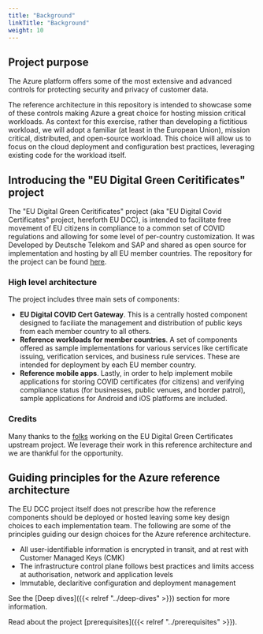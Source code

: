 ```yaml
---
title: "Background"
linkTitle: "Background"
weight: 10
---
```

## Project purpose
The Azure platform offers some of the most extensive and advanced controls for protecting security and privacy of customer data.

The reference architecture in this repository is intended to showcase some of these controls making Azure a great choice for hosting mission critical workloads. As context for this exercise, rather than developing a fictitious workload, we will adopt a familiar (at least in the European Union), mission critical, distributed, and open-source workload. This choice will allow us to focus on the cloud deployment and configuration best practices, leveraging existing code for the workload itself.

## Introducing the "EU Digital Green Ceritificates" project
The "EU Digital Green Ceritificates" project (aka "EU Digital Covid Certificates" project, hereforth EU DCC), is intended to facilitate free movement of EU citizens in compliance to a common set of COVID regulations and allowing for some level of per-country customization. It was Developed by Deutsche Telekom and SAP and shared as open source for implementation and hosting by all EU member countries. The repository for the project can be found [here](https://github.com/eu-digital-green-certificates/dgc-overview).

### High level architecture
The project includes three main sets of components:
- **EU Digital COVID Cert Gateway**. This is a centrally hosted component designed to faciliate the management and distribution of public keys from each member country to all others.
- **Reference workloads for member countries**. A set of components offered as sample implementations for various services like certificate issuing, verification services, and business rule services. These are intended for deployment by each EU member country.
- **Reference mobile apps**. Lastly, in order to help implement mobile applications for storing COVID certificates (for citizens) and verifying compliance status (for businesses, public venues, and border patrol), sample applications for Android and iOS platforms are included.

### Credits
Many thanks to the [folks](https://github.com/orgs/eu-digital-green-certificates/people) working on the EU Digital Green Certificates upstream project. We leverage their work in this reference architecture and we are thankful for the opportunity.

## Guiding principles for the Azure reference architecture
The EU DCC project itself does not prescribe how the reference components should be deployed or hosted leaving some key design choices to each implementation team.
The  following are some of the principles guiding our design choices for the Azure reference architecture.
- All user-identifiable information is encrypted in transit, and at rest with Customer Managed Keys (CMK)
- The infrastructure control plane follows best practices and limits access at authorisation, network and application levels
- Immutable, declaritive configuration and deployment management

See the [Deep dives]({{< relref "../deep-dives" >}}) section for more information.

Read about the project [prerequisites]({{< relref "../prerequisites" >}}).
